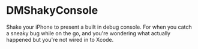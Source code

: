 DMShakyConsole
==============

Shake your iPhone to present a built in debug console.  For when you catch a sneaky bug while on the go, and you're wondering what actually happened but you're not wired in to Xcode.
